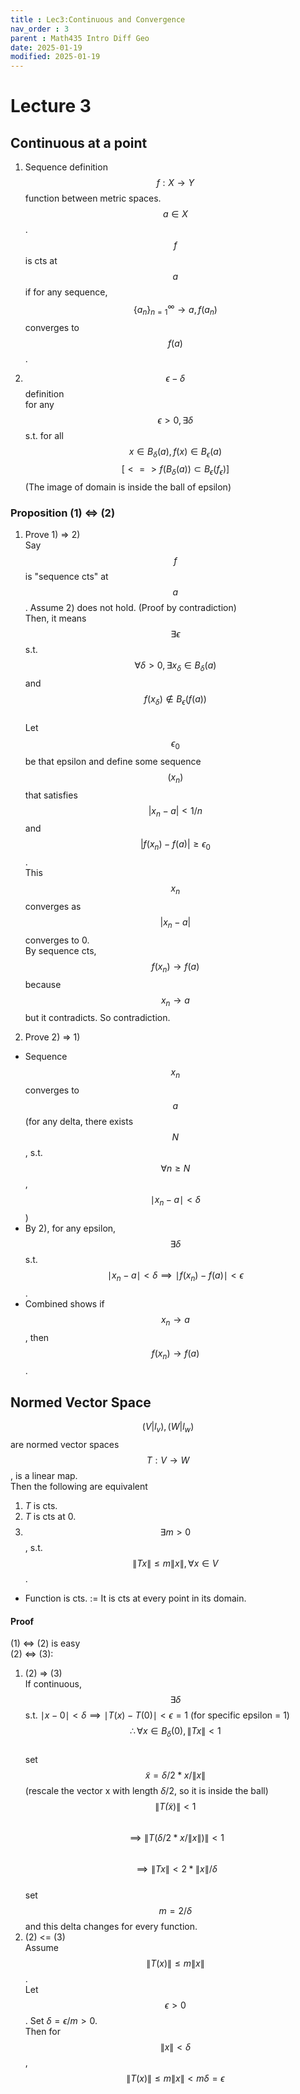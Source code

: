 ```yaml
---
title : Lec3:Continuous and Convergence
nav_order : 3
parent : Math435 Intro Diff Geo
date: 2025-01-19
modified: 2025-01-19
---
```

# Lecture 3
## Continuous at a point
1) Sequence definition  
$$f : X \to Y $$ function between metric spaces. $$a\in X$$.  
$$f$$ is cts at $$a$$ if for any sequence,  
$$\{a_n\}_{n=1}^{\infty} \to a, f(a_n) $$ converges to $$f(a)$$.  

2) $$\epsilon - \delta$$ definition  
for any $$\epsilon > 0, \exists \delta$$ s.t. for all $$x \in B_{\delta}(a), f(x) \in B_{\epsilon}(a)$$     $$[<=>f(B_{\delta}(a)) \subset B_{\epsilon}(f_\epsilon)]$$ (The image of domain is inside the ball of epsilon)

### Proposition (1) <=> (2)  
1) Prove 1) => 2)  
Say $$f$$ is "sequence cts" at $$a$$. Assume 2) does not hold. (Proof by contradiction)  
Then, it means $$\exists \epsilon$$ s.t. $$ \forall \delta > 0, \exists x_\delta \in B_{\delta}(a)$$ and $$f(x_\delta) \notin B_{\epsilon}(f(a))$$  
Let $$\epsilon_0$$ be that epsilon and define some sequence $$(x_n)$$ that satisfies $$|x_n - a| < 1/n$$ and $$|f(x_n) - f(a)| \ge \epsilon_0$$.  
This $${x_n}$$ converges as $$|x_n - a|$$ converges to 0.  
By sequence cts, $$f(x_n) \to f(a)$$ because $$x_n \to a$$ but it contradicts. So contradiction. 

2) Prove 2) => 1)  
* Sequence $${x_n}$$ converges to $$a$$ (for any delta, there exists $$N$$, s.t. $$\forall n \ge N$$, $$\mid x_n - a \mid < \delta$$)  
* By 2), for any epsilon, $$\exists \delta$$ s.t. $$\mid x_n - a \mid < \delta \implies \mid f(x_n) - f(a) \mid < \epsilon$$. 
* Combined shows if $${x_n} \to a$$, then $$f(x_n) \to f(a)$$. 

## Normed Vector Space  
$$(V | l_v), (W | l_w)$$ are normed vector spaces  
$$T:V \to W$$, is a linear map.  
Then the following are equivalent  
1) $T$ is cts.  
2) $T$ is cts at 0.  
3) $$\exists m>0$$, s.t. $$\|Tx\| \le m\|x\|, \forall x \in V$$. 

* Function is cts. := It is cts at every point in its domain.  

#### Proof 
(1) <=> (2) is easy  
(2) <=> (3):  
1. (2) => (3)  
If continuous, $$\exists \delta$$ s.t. $\mid x - 0 \mid < \delta \implies \mid T(x) - T(0) \mid < \epsilon = 1$ (for specific epsilon = 1)  
$$\therefore \forall x \in B_\delta (0), \| Tx \| < 1$$  
set $$\tilde{x} = \delta/2 * x/{\| x \|}$$ (rescale the vector x with length $\delta/2$, so it is inside the ball)  
$$\| T \tilde(x) \| < 1$$  
$$ \implies \| T (\delta/2 * x/{\| x \|}) \| < 1$$  
$$ \implies \| Tx \| < 2*{\| x \|} / \delta $$  
set $$m = 2/\delta$$ and this delta changes for every function.  
2. (2) <= (3)  
Assume $$\| T(x) \| \le m \| x \| $$.  
Let $$ \epsilon > 0$$. Set $\delta = \epsilon / m >0$.  
Then for $$\| x \| < \delta $$,  
$$\| T(x) \| \le m \| x \| < m \delta = \epsilon$$  
